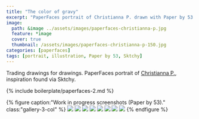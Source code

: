 ```yaml
---
title: "The color of gravy"
excerpt: "PaperFaces portrait of Christianna P. drawn with Paper by 53 on an iPad."
image: 
  path: &image ../assets/images/paperfaces-christianna-p.jpg 
  feature: *image
  cover: true
  thumbnail: /assets/images/paperfaces-christianna-p-150.jpg
categories: [paperfaces]
tags: [portrait, illustration, Paper by 53, Sktchy]
---
```


Trading drawings for drawings. PaperFaces portrait of [Christianna P.](http://sktchy.com/wkGeKD ), inspiration found via Sktchy.

{% include boilerplate/paperfaces-2.md %}

{% figure caption:"Work in progress screenshots (Paper by 53)." class:"gallery-3-col" %}
[![](/assets/images/paperfaces-christianna-p-process-1-600.jpg)](/assets/images/paperfaces-christianna-p-process-1-lg.jpg)
[![](/assets/images/paperfaces-christianna-p-process-2-600.jpg)](/assets/images/paperfaces-christianna-p-process-2-lg.jpg)
[![](/assets/images/paperfaces-christianna-p-process-3-600.jpg)](/assets/images/paperfaces-christianna-p-process-3-lg.jpg)
[![](/assets/images/paperfaces-christianna-p-process-4-600.jpg)](/assets/images/paperfaces-christianna-p-process-4-lg.jpg)
[![](/assets/images/paperfaces-christianna-p-process-5-600.jpg)](/assets/images/paperfaces-christianna-p-process-5-lg.jpg)
[![](/assets/images/paperfaces-christianna-p-process-6-600.jpg)](/assets/images/paperfaces-christianna-p-process-6-lg.jpg)
[![](/assets/images/paperfaces-christianna-p-process-7-600.jpg)](/assets/images/paperfaces-christianna-p-process-7-lg.jpg)
[![](/assets/images/paperfaces-christianna-p-process-8-600.jpg)](/assets/images/paperfaces-christianna-p-process-8-lg.jpg)
{% endfigure %}
